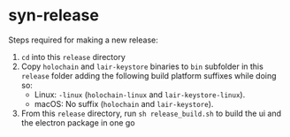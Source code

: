 # syn-release

Steps required for making a new release:
 1. `cd` into this `release` directory
 1. Copy `holochain` and `lair-keystore` binaries to `bin` subfolder in this `release` folder adding the following build platform suffixes while doing so:
    - Linux: `-linux` (`holochain-linux` and `lair-keystore-linux`).
    - macOS: No suffix (`holochain` and `lair-keystore`).
 1. From this `release` directory, run `sh release_build.sh` to build the ui and the electron package in one go
